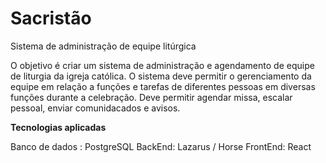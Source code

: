 # Sacristão

Sistema de administração de equipe litúrgica

O objetivo é criar um sistema de administração e agendamento de equipe de liturgia da igreja católica.
O sistema deve permitir o gerenciamento da equipe em relação a funções e tarefas de diferentes pessoas em diversas funções durante a celebração.
Deve permitir agendar missa, escalar pessoal, enviar comunidacados e avisos.

**Tecnologias aplicadas**

Banco de dados : PostgreSQL
BackEnd: Lazarus / Horse
FrontEnd: React

